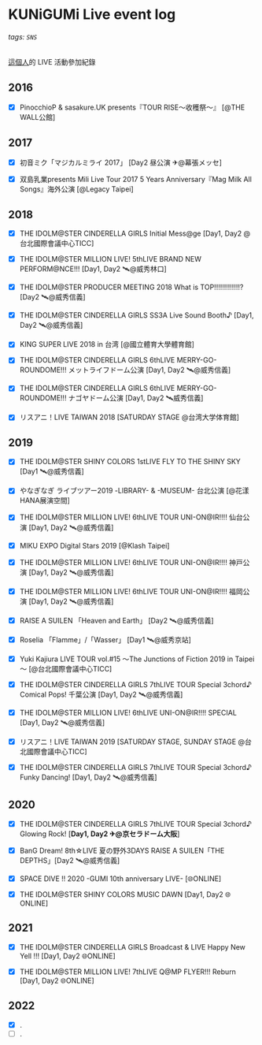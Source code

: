 # KUNiGUMi Live event log

###### tags: `SNS`

[這個人](https://www.plurk.com/TzuLum)的 LIVE 活動參加紀錄


## 2016

- [x] PinocchioP & sasakure.UK presents『TOUR RISE～收穫祭～』 [@THE WALL公館]


## 2017

- [x] 初音ミク「マジカルミライ 2017」 [Day2 昼公演 ✈@幕張メッセ]
- [x] 双島乳業presents Mili Live Tour 2017 5 Years Anniversary『Mag Milk All Songs』海外公演 [@Legacy Taipei]


## 2018

- [x] THE IDOLM@STER CINDERELLA GIRLS Initial Mess@ge [Day1, Day2 @台北國際會議中心TICC]
- [x] THE IDOLM@STER MILLION LIVE! 5thLIVE BRAND NEW PERFORM@NCE!!! [Day1, Day2 🛰@威秀林口]
- [x] THE IDOLM@STER PRODUCER MEETING 2018 What is TOP!!!!!!!!!!!!!? [Day2 🛰@威秀信義]
- [x] THE IDOLM@STER CINDERELLA GIRLS SS3A Live Sound Booth♪ [Day1, Day2 🛰@威秀信義]
- [x] KING SUPER LIVE 2018 in 台湾 [@國立體育大學體育館]
- [x] THE IDOLM@STER CINDERELLA GIRLS 6thLIVE MERRY-GO-ROUNDOME!!! メットライフドーム公演 [Day1, Day2 🛰@威秀信義]
- [x] THE IDOLM@STER CINDERELLA GIRLS 6thLIVE MERRY-GO-ROUNDOME!!! ナゴヤドーム公演 [Day1, Day2 🛰威秀信義]
- [x] リスアニ！LIVE TAIWAN 2018 [SATURDAY STAGE @台湾大学体育館]


## 2019

- [x] THE IDOLM@STER SHINY COLORS 1stLIVE FLY TO THE SHINY SKY [Day1 🛰@威秀信義]
- [x] やなぎなぎ ライブツアー2019 -LIBRARY- & -MUSEUM- 台北公演 [@花漾HANA展演空間]
- [x] THE IDOLM@STER MILLION LIVE! 6thLIVE TOUR UNI-ON@IR!!!! 仙台公演 [Day1, Day2 🛰@威秀信義]
- [x] MIKU EXPO Digital Stars 2019 [@Klash Taipei]
- [x] THE IDOLM@STER MILLION LIVE! 6thLIVE TOUR UNI-ON@IR!!!! 神戸公演 [Day1, Day2 🛰@威秀信義]
- [x] THE IDOLM@STER MILLION LIVE! 6thLIVE TOUR UNI-ON@IR!!!! 福岡公演 [Day1, Day2 🛰@威秀信義]
- [x] RAISE A SUILEN 「Heaven and Earth」 [Day2 🛰@威秀信義]
- [x] Roselia 「Flamme」/「Wasser」 [Day1 🛰@威秀京站]
- [x] Yuki Kajiura LIVE TOUR vol.#15 ～The Junctions of Fiction 2019 in Taipei～ [@台北國際會議中心TICC]
- [x] THE IDOLM@STER CINDERELLA GIRLS 7thLIVE TOUR Special 3chord♪ Comical Pops! 千葉公演 [Day1, Day2 🛰@威秀信義]
- [x] THE IDOLM@STER MILLION LIVE! 6thLIVE UNI-ON@IR!!!! SPECIAL [Day1, Day2 🛰@威秀信義]
- [x] リスアニ！LIVE TAIWAN 2019 [SATURDAY STAGE, SUNDAY STAGE @台北國際會議中心TICC]
- [x] THE IDOLM@STER CINDERELLA GIRLS 7thLIVE TOUR Special 3chord♪ Funky Dancing! [Day1, Day2 🛰@威秀信義]


## 2020

- [x] THE IDOLM@STER CINDERELLA GIRLS 7thLIVE TOUR Special 3chord♪ Glowing Rock! [**Day1, Day2 ✈@京セラドーム大阪**]
- [x] BanG Dream! 8th☆LIVE 夏の野外3DAYS RAISE A SUILEN「THE DEPTHS」[Day2 🛰@威秀信義]
- [x] SPACE DIVE !! 2020 -GUMI 10th anniversary LIVE- [🌐ONLINE]
- [x] THE IDOLM@STER SHINY COLORS MUSIC DAWN [Day1, Day2 🌐ONLINE]


## 2021

- [x] THE IDOLM@STER CINDERELLA GIRLS Broadcast & LIVE Happy New Yell !!! [Day1, Day2 🌐ONLINE]
- [x] THE IDOLM@STER MILLION LIVE! 7thLIVE Q@MP FLYER!!! Reburn [Day1, Day2 🌐ONLINE]


## 2022

- [x] .
- [ ] .